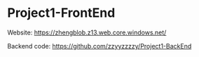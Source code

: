# Project1-FrontEnd
Website: https://zhengblob.z13.web.core.windows.net/

Backend code: https://github.com/zzyyzzzzy/Project1-BackEnd
